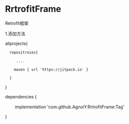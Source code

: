 # RrtrofitFrame
Retrofit框架

1.添加方法

   allprojects{
  
      repositroies{
      
         ....
         
        maven { url 'https://jitpack.io' }
        
      }

  }

  dependencies {

　　  implementation 'com.github.AgnoiY:RrtrofitFrame:Tag'
  
  }

